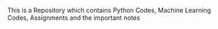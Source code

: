 This is a Repository which contains Python Codes, Machine Learning Codes, Assignments and the important notes
